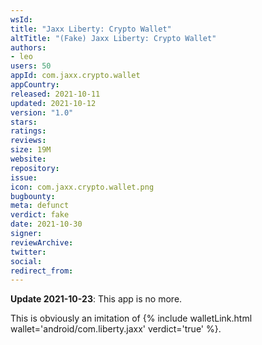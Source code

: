 ```yaml
---
wsId: 
title: "Ja­xx Lib­erty: Crypto Wallet"
altTitle: "(Fake) Ja­xx Lib­erty: Crypto Wallet"
authors:
- leo
users: 50
appId: com.jaxx.crypto.wallet
appCountry: 
released: 2021-10-11
updated: 2021-10-12
version: "1.0"
stars: 
ratings: 
reviews: 
size: 19M
website: 
repository: 
issue: 
icon: com.jaxx.crypto.wallet.png
bugbounty: 
meta: defunct
verdict: fake
date: 2021-10-30
signer: 
reviewArchive:
twitter: 
social:
redirect_from:
---
```


**Update 2021-10-23**: This app is no more.

This is obviously an imitation of
{% include walletLink.html wallet='android/com.liberty.jaxx' verdict='true' %}.
